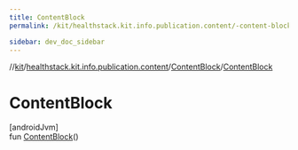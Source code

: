 ```yaml
---
title: ContentBlock
permalink: /kit/healthstack.kit.info.publication.content/-content-block/-content-block.html

sidebar: dev_doc_sidebar
---
```

//[kit](../../../index.html)/[healthstack.kit.info.publication.content](../index.html)/[ContentBlock](index.html)/[ContentBlock](-content-block.html)



# ContentBlock



[androidJvm]\
fun [ContentBlock](-content-block.html)()




